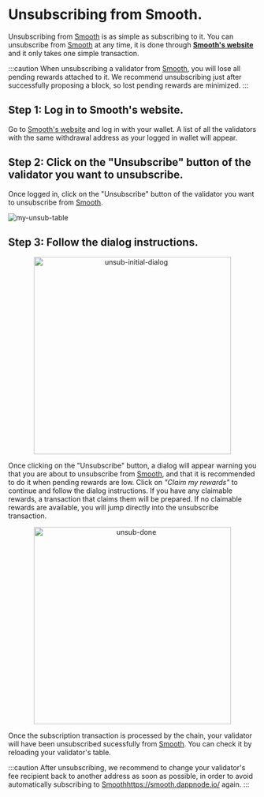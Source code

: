 # Unsubscribing from Smooth.

Unsubscribing from [Smooth](https://smooth.dappnode.io/) is as simple as subscribing to it. You can unsubscribe from [Smooth](https://smooth.dappnode.io/) at any time, it is done through **[Smooth's website](https://smooth.dappnode.io/)** and it only takes one simple transaction.

:::caution
When unsubscribing a validator from [Smooth](https://smooth.dappnode.io/), you will lose all pending rewards attached to it. We recommend unsubscribing just after successfully proposing a block, so lost pending rewards are minimized.
:::

## Step 1: Log in to Smooth's website.

Go to [Smooth's website](https://smooth.dappnode.io/) and log in with your wallet. A list of all the validators with the same withdrawal address as your logged in wallet will appear.

## Step 2: Click on the "Unsubscribe" button of the validator you want to unsubscribe.

Once logged in, click on the "Unsubscribe" button of the validator you want to unsubscribe from [Smooth](https://smooth.dappnode.io/).

![my-unsub-table](/img/smooth-unsub-table.png)

## Step 3: Follow the dialog instructions.

<p align="center">
  <img src="/img/smooth-unsub-initial-dialog.png" alt="unsub-initial-dialog" width="400"/>
</p>

Once clicking on the "Unsubscribe" button, a dialog will appear warning you that you are about to unsubscribe from [Smooth](https://smooth.dappnode.io/), and that it is recommended to do it when pending rewards are low. Click on <em>"Claim my rewards"</em> to continue and follow the dialog instructions. If you have any claimable rewards, a transaction that claims them will be prepared. If no claimable rewards are available, you will jump directly into the unsubscribe transaction.


<p align="center">
  <img src="/img/smooth-unsubscribe-done.png" alt="unsub-done" width="400"/>
</p>

Once the subscription transaction is processed by the chain, your validator will have been unsubscribed sucessfully from [Smooth](https://smooth.dappnode.io/). You can check it by reloading your validator's table.

:::caution
After unsubscribing, we recommend to change your validator's fee recipient back to another address as soon as possible, in order to avoid automatically subscribing to [Smooth](https://smooth.dappnode.io/)https://smooth.dappnode.io/ again.
:::
